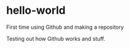# hello-world
First time using Github and making a repository

Testing out how Github works and stuff. 
